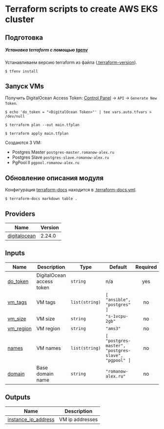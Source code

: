 # Terraform scripts to create AWS EKS cluster

## Подготовка

##### Установка terraform с помощью [tgenv](https://github.com/tfutils/tfenv)

Устанавливаем версию terraform из файла ([.terraform-version](.terraform-version)).

```shell
$ tfenv install
```

## Запуск VMs

Получить DigitalOcean Access Token: [Control Panel](https://cloud.digitalocean.com/) -> `API` -> `Generate New Token`.

```shell
$ echo 'do_token = "<DigitalOcean Token>"' | tee vars.auto.tfvars > /dev/null

$ terraform plan --out main.tfplan

$ terraform apply main.tfplan
```

Создаются 3 VM:

* Postgres Master `postgres-master.romanow-alex.ru`
* Postgres Slave `postgres-slave.romanow-alex.ru`
* PgPool II `pgpool.romanow-alex.ru`

## Обновление описания модуля

Конфигурация [terraform-docs](https://terraform-docs.io/) находится в [.terraform-docs.yml](.terraform-docs.yml).

```shell
$ terraform-docs markdown table .
```

<!-- BEGIN_TF_DOCS -->

## Providers

| Name | Version |
|------|---------|
| <a name="provider_digitalocean"></a> [digitalocean](#provider\_digitalocean) | 2.24.0 |

## Inputs

| Name | Description | Type | Default | Required |
|------|-------------|------|---------|:--------:|
| <a name="input_do_token"></a> [do\_token](#input\_do\_token) | DigitalOcean access token | `string` | n/a | yes |
| <a name="input_vm_tags"></a> [vm\_tags](#input\_vm\_tags) | VM tags | `list(string)` | ```[ "ansible", "postgres" ]``` | no |
| <a name="input_vm_size"></a> [vm\_size](#input\_vm\_size) | VM size | `string` | `"s-1vcpu-2gb"` | no |
| <a name="input_vm_region"></a> [vm\_region](#input\_vm\_region) | VM region | `string` | `"ams3"` | no |
| <a name="input_names"></a> [names](#input\_names) | VM names | `list(string)` | ```[ "postgres-master", "postgres-slave", "pgpool" ]``` | no |
| <a name="input_domain"></a> [domain](#input\_domain) | Base domain name | `string` | `"romanow-alex.ru"` | no |

## Outputs

| Name | Description |
|------|-------------|
| <a name="output_instance_ip_address"></a> [instance\_ip\_address](#output\_instance\_ip\_address) | VM ip addresses |

<!-- END_TF_DOCS -->